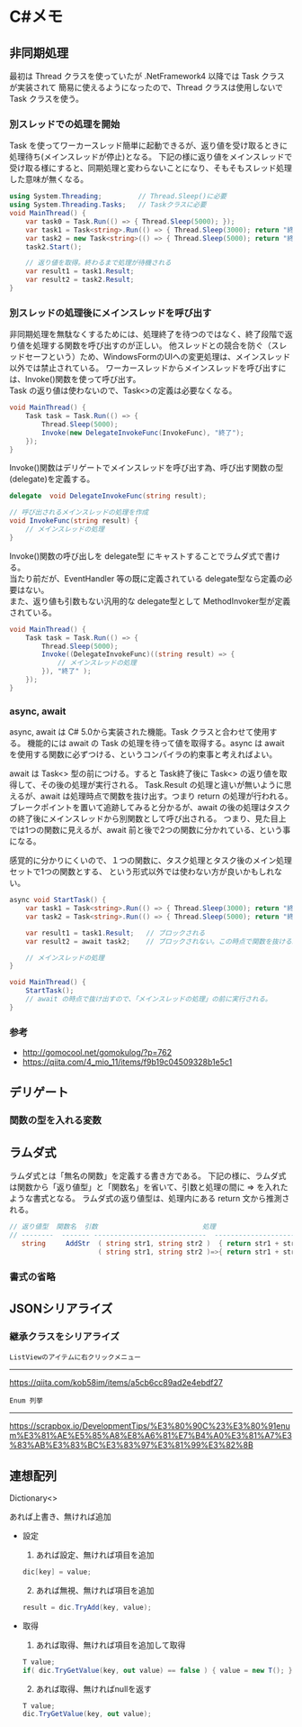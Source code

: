 <!--meta http-equiv="refresh" content="10"-->

C#メモ
================================================================================

非同期処理
----------------------------------------------------------------
最初は Thread クラスを使っていたが .NetFramework4 以降では Task クラスが実装されて
簡易に使えるようになったので、Thread クラスは使用しないで Task クラスを使う。

### 別スレッドでの処理を開始

Task を使ってワーカースレッド簡単に起動できるが、返り値を受け取るときに処理待ち(メインスレッドが停止)となる。
下記の様に返り値をメインスレッドで受け取る様にすると、同期処理と変わらないことになり、そもそもスレッド処理した意味が無くなる。

  ```C#
  using System.Threading;         // Thread.Sleep()に必要
  using System.Threading.Tasks;   // Taskクラスに必要
  void MainThread() {
      var task0 = Task.Run(() => { Thread.Sleep(5000); });                          // 即実行。返り値なし。
      var task1 = Task<string>.Run(() => { Thread.Sleep(3000); return "終了1"; });  // 即実行。返り値あり。
      var task2 = new Task<string>(() => { Thread.Sleep(5000); return "終了2"; });  // 後から実行。返り値あり。
      task2.Start();

      // 返り値を取得。終わるまで処理が待機される
      var result1 = task1.Result;
      var result2 = task2.Result;
  }
  ```

### 別スレッドの処理後にメインスレッドを呼び出す

非同期処理を無駄なくするためには、処理終了を待つのではなく、終了段階で返り値を処理する関数を呼び出すのが正しい。
他スレッドとの競合を防ぐ（スレッドセーフという）ため、WindowsFormのUIへの変更処理は、メインスレッド以外では禁止されている。
ワーカースレッドからメインスレッドを呼び出すには、Invoke()関数を使って呼び出す。<br>
Task の返り値は使わないので、Task<>の定義は必要なくなる。

  ```C#
  void MainThread() {
      Task task = Task.Run(() => {
          Thread.Sleep(5000);
          Invoke(new DelegateInvokeFunc(InvokeFunc), "終了");
      });
  }
  ```

Invoke()関数はデリゲートでメインスレッドを呼び出す為、呼び出す関数の型(delegate)を定義する。<br>

  ```C#
  delegate  void DelegateInvokeFunc(string result);

  // 呼び出されるメインスレッドの処理を作成
  void InvokeFunc(string result) {
      // メインスレッドの処理
  }
  ```

Invoke()関数の呼び出しを delegate型 にキャストすることでラムダ式で書ける。<br>
当たり前だが、EventHandler 等の既に定義されている delegate型なら定義の必要はない。<br>
また、返り値も引数もない汎用的な delegate型として MethodInvoker型が定義されている。

  ```C#
  void MainThread() {
      Task task = Task.Run(() => {
          Thread.Sleep(5000);
          Invoke((DelegateInvokeFunc)((string result) => {
              // メインスレッドの処理
          }), "終了" );
      });
  }
  ```

### async, await

async, await は C# 5.0から実装された機能。Task クラスと合わせて使用する。
機能的には await の Task の処理を待って値を取得する。async は await を使用する関数に必ずつける、というコンパイラの約束事と考えればよい。

await は Task<> 型の前につける。すると Task終了後に Task<> の返り値を取得して、その後の処理が実行される。
Task.Result の処理と違いが無いように思えるが、await は処理時点で関数を抜け出す。つまり return の処理が行われる。
ブレークポイントを置いて追跡してみると分かるが、await の後の処理はタスクの終了後にメインスレッドから別関数として呼び出される。
つまり、見た目上では1つの関数に見えるが、await 前と後で2つの関数に分かれている、という事になる。

感覚的に分かりにくいので、１つの関数に、タスク処理とタスク後のメイン処理セットで1つの関数とする、
という形式以外では使わない方が良いかもしれない。

  ```C#
  async void StartTask() {
      var task1 = Task<string>.Run(() => { Thread.Sleep(3000); return "終了1"; });
      var task2 = Task<string>.Run(() => { Thread.Sleep(5000); return "終了2"; });

      var result1 = task1.Result;   // ブロックされる
      var result2 = await task2;    // ブロックされない。この時点で関数を抜ける。

      // メインスレッドの処理
  }

  void MainThread() {
      StartTask();
      // await の時点で抜け出すので、「メインスレッドの処理」の前に実行される。
  }
  ```

### 参考

- http://gomocool.net/gomokulog/?p=762
- https://qiita.com/4_mio_11/items/f9b19c04509328b1e5c1


デリゲート
----------------------------------------------------------------

### 関数の型を入れる変数







ラムダ式
----------------------------------------------------------------

ラムダ式とは「無名の関数」を定義する書き方である。
下記の様に、ラムダ式は関数から「返り値型」と「関数名」を省いて、引数と処理の間に => を入れたような書式となる。
ラムダ式の返り値型は、処理内にある return 文から推測される。


  ```C#
  // 返り値型  関数名  引数                          処理
  // --------  ------- ----------------------------  -----------------------
     string     AddStr  ( string str1, string str2 )  { return str1 + str2; }    // 関数
                        ( string str1, string str2 )=>{ return str1 + str2; }    // ラムダ式
  ```

### 書式の省略




JSONシリアライズ
----------------------------------------------------------------

### 継承クラスをシリアライズ

    ListViewのアイテムに右クリックメニュー
----------------------------------------------------------------
https://qiita.com/kob58im/items/a5cb6cc89ad2e4ebdf27

    Enum 列挙
----------------------------------------------------------------
https://scrapbox.io/DevelopmentTips/%E3%80%90C%23%E3%80%91enum%E3%81%AE%E5%85%A8%E8%A6%81%E7%B4%A0%E3%81%A7%E3%83%AB%E3%83%BC%E3%83%97%E3%81%99%E3%82%8B



連想配列
----------------------------------------------------------------
Dictionary<>

あれば上書き、無ければ追加

- 設定
  1) あれば設定、無ければ項目を追加
  ```C#
  dic[key] = value;
  ```
  2) あれば無視、無ければ項目を追加
  ```C#
  result = dic.TryAdd(key, value);
  ```

- 取得
  1) あれば取得、無ければ項目を追加して取得
  ```C#
  T value;
  if( dic.TryGetValue(key, out value) == false ) { value = new T(); }
  ```
  2) あれば取得、無ければnullを返す
  ```C#
  T value;
  dic.TryGetValue(key, out value);
  ```


